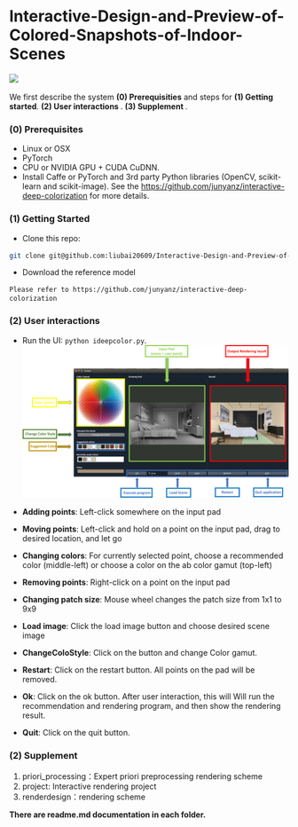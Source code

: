 # Interactive-Design-and-Preview-of-Colored-Snapshots-of-Indoor-Scenes
![](https://github.com/liubai20609/Interactive-Design-and-Preview-of-Colored-Snapshots-of-Indoor-Scenes-1/blob/master/show.png?raw=true)

We first describe the system <b>(0) Prerequisities</b> and steps for <b>(1) Getting started</b>.  <b>(2) User interactions </b>. <b>(3) Supplement </b>. 

### (0) Prerequisites
- Linux or OSX
- PyTorch
- CPU or NVIDIA GPU + CUDA CuDNN.
- Install Caffe or PyTorch and 3rd party Python libraries (OpenCV, scikit-learn and scikit-image). See the https://github.com/junyanz/interactive-deep-colorization for more details.

### (1) Getting Started
- Clone this repo:
```bash
git clone git@github.com:liubai20609/Interactive-Design-and-Preview-of-Colored-Snapshots-of-Indoor-Scenes-1.git
```

- Download the reference model
```
Please refer to https://github.com/junyanz/interactive-deep-colorization
```
### (2) User interactions
- Run the UI: `python ideepcolor.py`. 
![](https://github.com/liubai20609/Interactive-Design-and-Preview-of-Colored-Snapshots-of-Indoor-Scenes-1/blob/master/project/myfile/UI.png?raw=true)

- <b>Adding points</b>: Left-click somewhere on the input pad
- <b>Moving points</b>: Left-click and hold on a point on the input pad, drag to desired location, and let go
- <b>Changing colors</b>: For currently selected point, choose a recommended color (middle-left) or choose a color on the ab color gamut (top-left)
- <b>Removing points</b>: Right-click on a point on the input pad
- <b>Changing patch size</b>: Mouse wheel changes the patch size from 1x1 to 9x9
- <b>Load image</b>: Click the load image button and choose desired scene image
- <b>ChangeColoStyle</b>: Click on the button and change Color gamut.
- <b>Restart</b>: Click on the restart button. All points on the pad will be removed.
- <b>Ok</b>: Click on the ok button. After user interaction, this will Will run the recommendation and rendering program, and then show the rendering result.
- <b>Quit</b>: Click on the quit button.


### (2) Supplement

1. priori_processing：Expert priori preprocessing rendering scheme
2. project: Interactive rendering project
3. renderdesign：rendering scheme

<b>There are readme.md documentation in each folder.</b>
